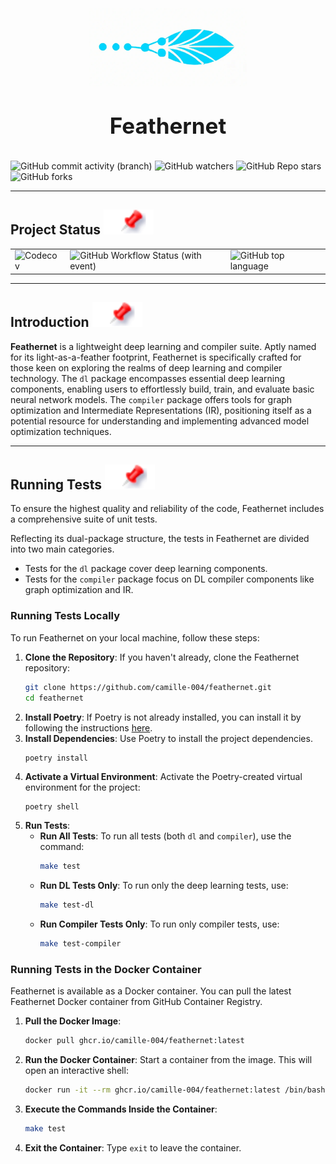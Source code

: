 <h1 align="center" style="display: block; font-size: 2.5em; font-weight: bold; margin-block-start: 1em; margin-block-end: 1em;">
<img align="center" src="assets/imgs/feathernet_logo.png" style="width:50%;height:50%"/>
  <br /><br /><strong>Feathernet</strong>
</h1>

![GitHub commit activity (branch)](https://img.shields.io/github/commit-activity/t/camille-004/feathernet?style=social)
![GitHub watchers](https://img.shields.io/github/watchers/camille-004/feathernet?style=social)
![GitHub Repo stars](https://img.shields.io/github/stars/camille-004/feathernet?style=social)
![GitHub forks](https://img.shields.io/github/forks/camille-004/feathernet?style=social)

---

## Project Status [![](https://raw.githubusercontent.com/aregtech/areg-sdk/master/docs/img/pin.svg)](#status)

<table class="no-border">
  <tr>
    <td><img alt="Codecov" src="https://img.shields.io/codecov/c/github/camille-004/feathernet?style=for-the-badge"></td>
    <td><img alt="GitHub Workflow Status (with event)" src="https://img.shields.io/github/actions/workflow/status/camille-004/feathernet/ci.yml?style=for-the-badge"></td>
    <td><img alt="GitHub top language" src="https://img.shields.io/github/languages/top/camille-004/feathernet?style=for-the-badge"></td>
</table>

---

## Introduction [![](https://raw.githubusercontent.com/aregtech/areg-sdk/master/docs/img/pin.svg)](#introduction)

**Feathernet** is a lightweight deep learning and compiler suite. Aptly named for its light-as-a-feather footprint, Feathernet is specifically crafted for those keen on exploring the realms of deep learning and compiler technology. The `dl` package encompasses essential deep learning components, enabling users to effortlessly build, train, and evaluate basic neural network models. The `compiler` package offers tools for graph optimization and Intermediate Representations (IR), positioning itself as a potential resource for understanding and implementing advanced model optimization techniques.

---

## Running Tests [![](https://raw.githubusercontent.com/aregtech/areg-sdk/master/docs/img/pin.svg)](#run-tests)

To ensure the highest quality and reliability of the code, Feathernet includes a comprehensive suite of unit tests.

Reflecting its dual-package structure, the tests in Feathernet are divided into two main categories.
- Tests for the `dl` package cover deep learning components.
- Tests for the `compiler` package focus on DL compiler components like graph optimization and IR.

### Running Tests Locally

To run Feathernet on your local machine, follow these steps:

1. **Clone the Repository**:
    If you haven't already, clone the Feathernet repository:
    ```bash
    git clone https://github.com/camille-004/feathernet.git
    cd feathernet
    ```
2. **Install Poetry**:
    If Poetry is not already installed, you can install it by following the instructions [here](https://python-poetry.org/docs/#installing-with-pipx).
3. **Install Dependencies**:
    Use Poetry to install the project dependencies.
    ```bash
    poetry install
    ```
4. **Activate a Virtual Environment**:
    Activate the Poetry-created virtual environment for the project:
    ```
    poetry shell
    ```
5. **Run Tests**:
    - **Run All Tests**: To run all tests (both `dl` and `compiler`), use the command:
      ```bash
      make test
      ```
    - **Run DL Tests Only**: To run only the deep learning tests, use:
      ```bash
      make test-dl
      ```
    - **Run Compiler Tests Only**: To run only compiler tests, use:
      ```bash
      make test-compiler
      ```

### Running Tests in the Docker Container

Feathernet is available as a Docker container. You can pull the latest Feathernet Docker container from GitHub Container Registry.

1.  **Pull the Docker Image**:
    ```bash
    docker pull ghcr.io/camille-004/feathernet:latest
    ```
2. **Run the Docker Container**:
    Start a container from the image. This will open an interactive shell:
    ```bash
    docker run -it --rm ghcr.io/camille-004/feathernet:latest /bin/bash
   ```
3. **Execute the Commands Inside the Container**:
    ```bash
   make test
    ```
4. **Exit the Container**:
    Type `exit` to leave the container.
